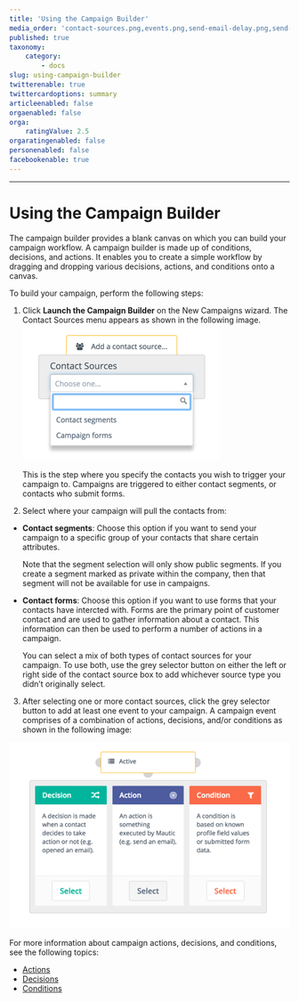 ```yaml
---
title: 'Using the Campaign Builder'
media_order: 'contact-sources.png,events.png,send-email-delay.png,send-email-delay-nonaction.png,campaign-decisions.gif'
published: true
taxonomy:
    category:
        - docs
slug: using-campaign-builder
twitterenable: true
twittercardoptions: summary
articleenabled: false
orgaenabled: false
orga:
    ratingValue: 2.5
orgaratingenabled: false
personenabled: false
facebookenable: true
---
```


---------------------
# Using the Campaign Builder
The campaign builder provides a blank canvas on which you can build your campaign workflow. A campaign builder is made up of conditions, decisions, and actions. It  enables you to  create a simple workflow by dragging and dropping various decisions, actions, and conditions onto a canvas.


To build your campaign, perform the following steps:

1. Click **Launch the Campaign Builder** on the New Campaigns wizard. The Contact Sources menu appears as shown in the following image.
![](contact-sources.png)

   This is the step where you specify the contacts you wish to trigger your campaign to. Campaigns are triggered to either contact segments, or contacts who submit forms.

2. Select where your campaign will pull the  contacts from: 

 - **Contact segments**: Choose this option if you want to send your campaign to a specific group of your contacts that share certain attributes.<!-- Add example of one or two segments here. -->
 
    Note that the segment selection will only show public segments. If you create a segment marked as private within the company, then that segment will not be available for use in campaigns.

 - **Contact forms**: Choose this option if you want to use forms that your contacts have intercted with. Forms are the primary point of customer contact and are used to gather information about a contact. This information can then be used to perform a number of actions in a campaign. 
 
   You can select a mix of both types of contact sources for your campaign. To use both, use the grey selector button on either the left or right side of the contact source box to add whichever source type you didn’t originally select.

3. After selecting one or more contact sources, click the grey selector button to add at least one event to your campaign. A campaign event comprises of a combination of actions, decisions, and/or conditions as shown in the following image:


![](events.png)

For more information about campaign actions, decisions, and conditions, see the following topics:

 - [Actions][actions]
 - [Decisions][decisions]
 - [Conditions][conditions]



[actions]: </campaigns/using-campaign-builder/actions>
[decisions]: </campaigns/using-campaign-builder/decisions>
[Conditions]: </campaigns/using-campaign-builder/conditions>
